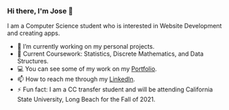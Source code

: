 ### Hi there, I'm Jose 👋

<!--![Banner](https://github.com/JoseOr1j/JoseOr1j/blob/master/Github-Banner.png)-->

I am a Computer Science student who is interested in Website Development and creating apps.

- 🔭 I’m currently working on my personal projects.
- 🌱 Current Coursework: Statistics, Discrete Mathematics, and Data Structures. 
- 💻 You can see some of my work on my [Portfolio](joseor1j.github.io/Portfolio/).
- 📫 How to reach me through my [LinkedIn](linkedin.com/in/jose-orozco-3134a4191/).
- ⚡ Fun fact: I am a CC transfer student and will be attending California State University, Long Beach for the Fall of 2021.

<!-- - 👯 I’m looking to collaborate on ...
- 🤔 I’m looking for help with ... -->
<!--
**JoseOr1j/JoseOr1j** is a ✨ _special_ ✨ repository because its `README.md` (this file) appears on your GitHub profile.
